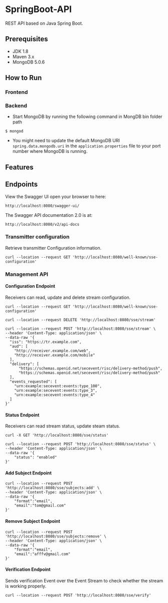 # SpringBoot-API

REST API based on Java Spring Boot.

## Prerequisites

* JDK 1.8
* Maven 3.x
* MongoDB 5.0.6


## How to Run 

### Frontend
### Backend
*  Start MongoDB by running the following command in MongDB bin folder path
```
$ mongod
```
* You might need to update the default MongoDB URI `spring.data.mongodb.uri` in the `application.properties` file to your port number where MongoDB is running.

## Features
 
## Endpoints
View the Swagger UI open your browser to here:
```
http://localhost:8080/swagger-ui/
```
The Swagger API documentation 2.0 is at:
```
http://localhost:8080/v2/api-docs
```

### Transmitter configuration 
Retrieve transmitter Configuration information. 
```
curl --location --request GET 'http://localhost:8080/well-known/sse-configuration'
```

### Management API

#### Configuration Endpoint 
Receivers can read, update and delete stream configuration. 
```
curl --location --request GET 'http://localhost:8080/well-known/sse-configuration'
```
```
curl --location --request DELETE 'http://localhost:8080/sse/stream'
```
```
curl --location --request POST 'http://localhost:8080/sse/stream' \
--header 'Content-Type: application/json' \
--data-raw '{
  "iss": "https://tr.example.com",
  "aud": [
    "http://receiver.example.com/web",
    "http://receiver.example.com/mobile"
  ],
  "delivery": [
      "https://schemas.openid.net/secevent/risc/delivery-method/push",
      "https://schemas.openid.net/secevent/risc/delivery-method/push"
  ],
  "events_requested": [
    "urn:example:secevent:events:type_100",
    "urn:example:secevent:events:type_3",
    "urn:example:secevent:events:type_4"
  ]
}'
```

#### Status Endpoint 
Receivers can read stream status, update steam status.
```
curl -X GET 'http://localhost:8080/sse/status'
```
```
curl --location --request POST 'http://localhost:8080/sse/status' \
--header 'Content-Type: application/json' \
--data-raw '{
    "status": "enabled"
}'
```

#### Add Subject Endpoint
```
curl --location --request POST 'http://localhost:8080/sse/subjects:add' \
--header 'Content-Type: application/json' \
--data-raw '{
    "format":"email",
    "email":"tom@gmail.com"
}'
```
#### Remove Subject Endpoint
```
curl --location --request POST 'http://localhost:8080/sse/subjects:remove' \
--header 'Content-Type: application/json' \
--data-raw '{
    "format":"email",
    "email":"afffv@gmail.com"
}'
```

#### Verification Endpoint 
Sends verification Event over the Event Stream to check whether the stream is working properly.
```
curl --location --request POST 'http://localhost:8080/sse/verify'
```


